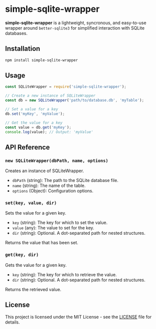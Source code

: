 # simple-sqlite-wrapper

**simple-sqlite-wrapper** is a lightweight, syncronous, and easy-to-use wrapper around `better-sqlite3` for simplified interaction with SQLite databases.

## Installation

```bash
npm install simple-sqlite-wrapper
```

## Usage

```javascript
const SQLiteWrapper = require('simple-sqlite-wrapper');

// Create a new instance of SQLiteWrapper
const db = new SQLiteWrapper('path/to/database.db', 'myTable');

// Set a value for a key
db.set('myKey', 'myValue');

// Get the value for a key
const value = db.get('myKey');
console.log(value); // Output: 'myValue'
```

## API Reference

### `new SQLiteWrapper(dbPath, name, options)`

Creates an instance of SQLiteWrapper.

- `dbPath` (string): The path to the SQLite database file.
- `name` (string): The name of the table.
- `options` (Object): Configuration options.

### `set(key, value, dir)`

Sets the value for a given key.

- `key` (string): The key for which to set the value.
- `value` (any): The value to set for the key.
- `dir` (string): Optional. A dot-separated path for nested structures.

Returns the value that has been set.

### `get(key, dir)`

Gets the value for a given key.

- `key` (string): The key for which to retrieve the value.
- `dir` (string): Optional. A dot-separated path for nested structures.

Returns the retrieved value.

## License

This project is licensed under the MIT License - see the [LICENSE](LICENSE) file for details.

